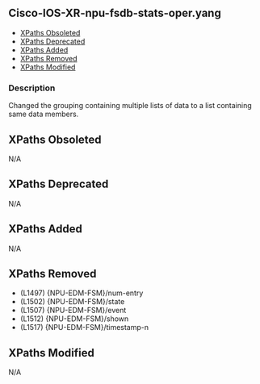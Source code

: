 ## Cisco-IOS-XR-npu-fsdb-stats-oper.yang

- [XPaths Obsoleted](#xpaths-obsoleted)
- [XPaths Deprecated](#xpaths-deprecated)
- [XPaths Added](#xpaths-added)
- [XPaths Removed](#xpaths-removed)
- [XPaths Modified](#xpaths-modified)

### Description

Changed the grouping containing multiple lists of data to a list containing same data members.

## XPaths Obsoleted

N/A

## XPaths Deprecated

N/A

## XPaths Added

N/A

## XPaths Removed

- (L1497)	{NPU-EDM-FSM}/num-entry
- (L1502)	{NPU-EDM-FSM}/state
- (L1507)	{NPU-EDM-FSM}/event
- (L1512)	{NPU-EDM-FSM}/shown
- (L1517)	{NPU-EDM-FSM}/timestamp-n

## XPaths Modified

N/A

